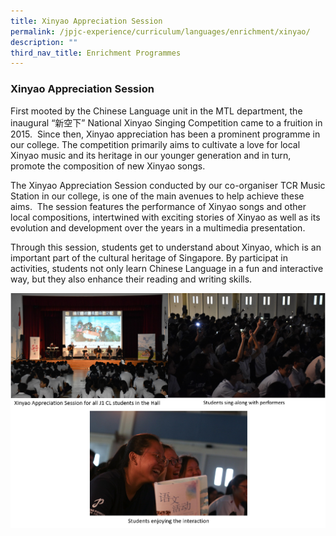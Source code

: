 ```yaml
---
title: Xinyao Appreciation Session
permalink: /jpjc-experience/curriculum/languages/enrichment/xinyao/
description: ""
third_nav_title: Enrichment Programmes
---
```

### **Xinyao Appreciation Session**
First mooted by the Chinese Language unit in the MTL department, the inaugural “新空下” National Xinyao Singing Competition came to a fruition in 2015.  Since then, Xinyao appreciation has been a prominent programme in our college. The competition primarily aims to cultivate a love for local Xinyao music and its heritage in our younger generation and in turn, promote the composition of new Xinyao songs.

The Xinyao Appreciation Session conducted by our co-organiser TCR Music Station in our college, is one of the main avenues to help achieve these aims.  The session features the performance of Xinyao songs and other local compositions, intertwined with exciting stories of Xinyao as well as its evolution and development over the years in a multimedia presentation.

Through this session, students get to understand about Xinyao, which is an important part of the cultural heritage of Singapore. By participat in activities, students not only learn Chinese Language in a fun and interactive way, but they also enhance their reading and writing skills.

![](/images/XY%20Collage.png)